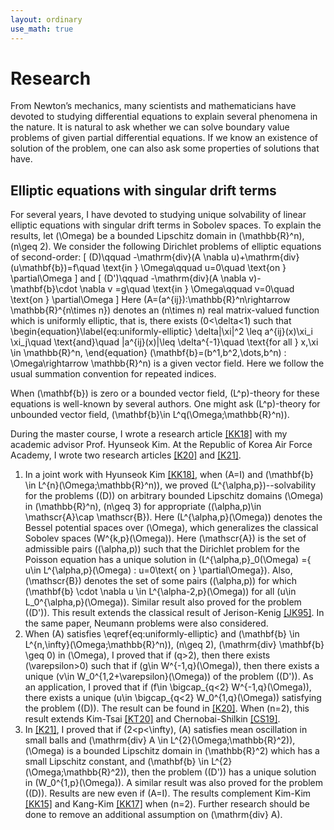 ```yaml
---
layout: ordinary
use_math: true 
---
```


# Research

From Newton’s mechanics, many scientists and mathematicians have devoted to studying differential equations to explain several phenomena in the nature.  It is  natural to ask whether we can solve boundary value problems of given partial differential equations. If we know an existence of solution of the problem, one can also ask some properties of solutions that have. 

## Elliptic equations with singular drift terms

For several years, I have devoted to studying unique solvability of linear elliptic equations with singular drift terms  in Sobolev spaces.  To explain the results, let \(\Omega\) be a bounded Lipschitz domain in \(\mathbb{R}^n\), \(n\geq 2\). We consider the following Dirichlet problems of elliptic equations of   second-order: 
\[ (D)\qquad -\mathrm{div}(A \nabla u)+\mathrm{div}(u\mathbf{b})=f\quad \text{in } \Omega\qquad u=0\quad \text{on } \partial\Omega \]
and 
\[ (D')\qquad -\mathrm{div}(A \nabla v)-\mathbf{b}\cdot \nabla v =g\quad \text{in } \Omega\qquad v=0\quad \text{on } \partial\Omega \]
Here \(A=(a^{ij}):\mathbb{R}^n\rightarrow \mathbb{R}^{n\times n}\) denotes an \(n\times n\) real matrix-valued function  which is uniformly elliptic, that is, there exists \(0<\delta<1\) such that 
\begin{equation}\label{eq:uniformly-elliptic} 
\delta|\xi|^2 \leq a^{ij}(x)\xi_i \xi_j\quad \text{and}\quad |a^{ij}(x)|\leq \delta^{-1}\quad    \text{for all } x,\xi \in \mathbb{R}^n, 
\end{equation}
\(\mathbf{b}=(b^1,b^2,\dots,b^n) : \Omega\rightarrow \mathbb{R}^n\) is a given vector field. Here we follow the usual summation convention for repeated indices.

When \(\mathbf{b}\) is zero or a bounded vector field, \(L^p\)-theory for these equations is well-known by several authors. One might ask \(L^p\)-theory for unbounded vector field, \(\mathbf{b}\in L^q(\Omega;\mathbb{R}^n)\). 

During the master course, I wrote a research article [[KK18]](https://arxiv.org/abs/1811.12619) with my academic advisor Prof. Hyunseok Kim. At the Republic of Korea Air Force Academy, I wrote two research articles [[K20]](https://www.sciencedirect.com/science/article/abs/pii/S0022247X21002444) and [[K21]](https://arxiv.org/abs/2104.01300). 

1. In a joint work with Hyunseok Kim [[KK18]](https://arxiv.org/abs/1811.12619), when \(A=I\) and \(\mathbf{b} \in L^{n}(\Omega;\mathbb{R}^n)\), we proved \(L^{\alpha,p}\)--solvability for the problems \((D)\) on arbitrary bounded Lipschitz domains \(\Omega\) in \(\mathbb{R}^n\), \(n\geq 3\) for appropriate \((\alpha,p)\in \mathscr{A}\cap \mathscr{B}\). Here \(L^{\alpha,p}(\Omega)\) denotes the Bessel potential spaces over \(\Omega\), which generalizes the classical Sobolev spaces \(W^{k,p}(\Omega)\). Here \(\mathscr{A}\) is the set of admissible pairs \((\alpha,p)\) such that  the Dirichlet problem for the Poisson equation has a unique solution in \(L^{\alpha,p}_0(\Omega) =\{ u\in L^{\alpha,p}(\Omega) : u=0\text{ on } \partial\Omega\}\). Also, \(\mathscr{B}\) denotes the set of some pairs \((\alpha,p)\) for which \(\mathbf{b} \cdot \nabla u \in L^{\alpha-2,p}(\Omega)\) for all \(u\in L_0^{\alpha,p}(\Omega)\). Similar result also proved for the problem \((D')\). This result extends the classical result of Jerison-Kenig [[JK95]](https://www.sciencedirect.com/science/article/pii/S0022123685710671). In the same paper, Neumann problems were also considered. 
2. When \(A\) satisfies \eqref{eq:uniformly-elliptic} and \(\mathbf{b} \in L^{n,\infty}(\Omega;\mathbb{R}^n)\), \(n\geq 2\), \(\mathrm{div} \mathbf{b} \geq 0\) in \(\Omega\),  I proved that if \(q>2\), then there exists \(\varepsilon>0\) such that if \(g\in W^{-1,q}(\Omega)\),  then there exists a unique \(v\in W_0^{1,2+\varepsilon}(\Omega)\) of the problem \((D')\). As an application, I proved that if \(f\in \bigcap_{q<2} W^{-1,q}(\Omega)\), there exists a unique \(u\in \bigcap_{q<2} W_0^{1,q}(\Omega)\) satisfying the problem \((D)\). The result can be found in [[K20]](https://www.sciencedirect.com/science/article/abs/pii/S0022247X21002444).  When \(n=2\), this result extends Kim-Tsai [[KT20]](https://epubs.siam.org/doi/abs/10.1137/19M1282969?mobileUi=0&) and Chernobai-Shilkin [[CS19]](https://www.tandfonline.com/doi/abs/10.1080/17476933.2020.1816980). 
3. In [[K21]](https://arxiv.org/abs/2104.01300), I proved that if \(2<p<\infty\), \(A\) satisfies mean oscillation in small balls and \(\mathrm{div} A \in L^{2}(\Omega;\mathbb{R}^2)\), \(\Omega\) is a bounded Lipschitz domain in \(\mathbb{R}^2\) which has a small Lipschitz constant, and \(\mathbf{b} \in L^{2}(\Omega;\mathbb{R}^2)\), then the problem \((D')\) has a unique solution in \(W_0^{1,p}(\Omega)\). A similar result was also proved for the problem \((D)\). Results are new even if \(A=I\). The results complement Kim-Kim [[KK15]](https://epubs.siam.org/doi/abs/10.1137/14096270X?journalCode=sjmaah) and Kang-Kim [[KK17]](http://www.aimsciences.org/article/doi/10.3934/cpaa.2017038) when \(n=2\). Further research should be done to remove an additional assumption on \(\mathrm{div} A\). 
